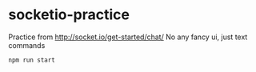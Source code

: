 # socketio-practice
Practice from http://socket.io/get-started/chat/
No any fancy ui, just text commands
```
npm run start
```
